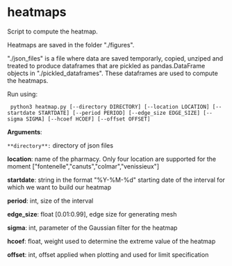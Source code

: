 # heatmaps
Script to compute the heatmap.

Heatmaps are saved in the folder "./figures". 

"./json_files" is a file where data are saved temporarly, copied, unziped and treated to produce dataframes that are pickled as pandas.DataFrame objects in "./pickled_dataframes". These dataframes are used to compute the heatmaps.


Run using:


`
python3 heatmap.py [--directory DIRECTORY] [--location LOCATION] [--startdate STARTDATE] [--period PERIOD] [--edge_size EDGE_SIZE] [--sigma SIGMA] [--hcoef HCOEF] [--offset OFFSET]`

**Arguments**:

`**directory**:` directory of json files

**location**: name of the pharmacy. Only four location are supported for the moment ["fontenelle","canuts","colmar","venissieux"]

**startdate**: string in the format "%Y-%M-%d" starting date of the interval for which we want to build our heatmap

**period**: int, size of the interval 

**edge_size**: float [0.01:0.99], edge size for generating mesh

**sigma**: int, parameter of the Gaussian filter for the heatmap

**hcoef**: float, weight used to determine the extreme value of the heatmap

**offset**: int, offset applied when plotting and used for limit specification


